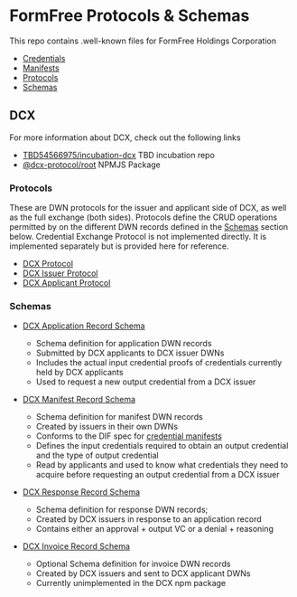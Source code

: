 # FormFree Protocols & Schemas

This repo contains .well-known files for FormFree Holdings Corporation

- [Credentials](/.well-known/credential/)
- [Manifests](/.well-known/manifest/)
- [Protocols](/.well-known/protocol/)
- [Schemas](/.well-known/schema/)

## DCX

For more information about DCX, check out the following links

- [TBD54566975/incubation-dcx](https://github.com/TBD54566975/incubation-dcx) TBD incubation repo
- [@dcx-protocol/root](https://www.npmjs.com/package/@dcx-protocol/root) NPMJS Package

### Protocols

These are DWN protocols for the issuer and applicant side of DCX, as well as the full exchange (both sides).
Protocols define the CRUD operations permitted by on the different DWN records defined in the [Schemas](#schemas) section below.
Credential Exchange Protocol is not implemented directly. It is implemented separately but is provided here for reference.

- [DCX Protocol](/.well-known/protocol/dcx.json)
- [DCX Issuer Protocol](/.well-known/protocol/dcx-issuer.json)
- [DCX Applicant Protocol](/.well-known/protocol/dcx-applicant.json)

### Schemas

- [DCX Application Record Schema](/.well-known/schema/application.json)
  - Schema definition for application DWN records
  - Submitted by DCX applicants to DCX issuer DWNs
  - Includes the actual input credential proofs of credentials currently held by DCX applicants
  - Used to request a new output credential from a DCX issuer

- [DCX Manifest Record Schema](/.well-known/schema/manifest.json)
  - Schema definition for manifest DWN records 
  - Created by issuers in their own DWNs
  - Conforms to the DIF spec for [credential manifests](https://github.com/TBD54566975/incubation-dcx?tab=readme-ov-file#credential-manifest)
  - Defines the input credentials required to obtain an output credential and the type of output credential
  - Read by applicants and used to know what credentials they need to acquire before requesting an output credential from a DCX issuer

- [DCX Response Record Schema](/.well-known/schema/response.json)
  - Schema definition for response DWN records; 
  - Created by DCX issuers in response to an application record
  - Contains either an approval + output VC or a denial + reasoning

- [DCX Invoice Record Schema](/.well-known/schema/invoice.json)
  -  Optional Schema definition for invoice DWN records
  -  Created by DCX issuers and sent to DCX applicant DWNs
  -  Currently unimplemented in the DCX npm package